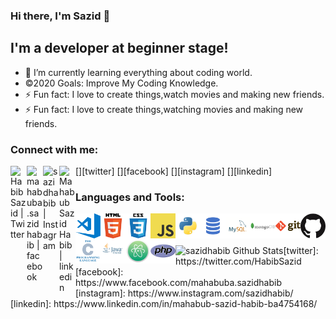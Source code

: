 ### Hi there, I'm Sazid 👋
## I'm a developer at beginner stage!
- 🌱 I’m currently learning everything about coding world.
- &copy;2020 Goals: Improve My Coding Knowledge.
- ⚡ Fun fact: I love to create things,watch movies and making new friends.
- ⚡ Fun fact: I love to create things,watching movies and making new friends.

### Connect with me:

[<img align="left" alt="HabibSazid | Twitter" width="26px" src="https://cdn.jsdelivr.net/npm/simple-icons@v3/icons/twitter.svg" />][twitter]
[<img align="left" alt="mahabuba.sazidhabib | facebook" width="26px" src="https://cdn.jsdelivr.net/npm/simple-icons@v3/icons/facebook.svg" />][facebook]
[<img align="left" alt="sazidhabib | Instagram" width="26px" src="https://cdn.jsdelivr.net/npm/simple-icons@v3/icons/instagram.svg" />][instagram]
[<img align="left" alt="Mahabub Sazid Habib | linkedin" width="26px" src="https://cdn.jsdelivr.net/npm/simple-icons@v3/icons/linkedin.svg" />][linkedin]
<br/>
### Languages and Tools:
<img align="left" alt="Visual Studio Code" width="40px" src="https://raw.githubusercontent.com/github/explore/80688e429a7d4ef2fca1e82350fe8e3517d3494d/topics/visual-studio-code/visual-studio-code.png" />
<img align="left" alt="HTML5" width="40px" src="https://raw.githubusercontent.com/github/explore/80688e429a7d4ef2fca1e82350fe8e3517d3494d/topics/html/html.png" />
<img align="left" alt="CSS3" width="40px" src="https://raw.githubusercontent.com/github/explore/80688e429a7d4ef2fca1e82350fe8e3517d3494d/topics/css/css.png" />
<img align="left" alt="JavaScript" width="40px" src="https://raw.githubusercontent.com/github/explore/80688e429a7d4ef2fca1e82350fe8e3517d3494d/topics/javascript/javascript.png" />
<img align="left" alt="python" width="40px" src="https://raw.githubusercontent.com/github/explore/80688e429a7d4ef2fca1e82350fe8e3517d3494d/topics/python/python.png" />
<img align="left" alt="SQL" width="40px" src="https://raw.githubusercontent.com/github/explore/80688e429a7d4ef2fca1e82350fe8e3517d3494d/topics/sql/sql.png" />
<img align="left" alt="MySQL" width="40px" src="https://raw.githubusercontent.com/github/explore/80688e429a7d4ef2fca1e82350fe8e3517d3494d/topics/mysql/mysql.png" />
<img align="left" alt="MongoDB" width="40px" src="https://raw.githubusercontent.com/github/explore/80688e429a7d4ef2fca1e82350fe8e3517d3494d/topics/mongodb/mongodb.png" />
<img align="left" alt="Git" width="40px" src="https://raw.githubusercontent.com/github/explore/80688e429a7d4ef2fca1e82350fe8e3517d3494d/topics/git/git.png" />
<img align="left" alt="GitHub" width="40px" src="https://raw.githubusercontent.com/github/explore/78df643247d429f6cc873026c0622819ad797942/topics/github/github.png" />
<img align="left" alt="HTML5" width="40px" src="https://raw.githubusercontent.com/github/explore/80688e429a7d4ef2fca1e82350fe8e3517d3494d/topics/c/c.png" />
<img align="left" alt="HTML5" width="40px" src="https://raw.githubusercontent.com/github/explore/80688e429a7d4ef2fca1e82350fe8e3517d3494d/topics/java/java.png"/>
<img align="left" alt="HTML5" width="40px" src="https://raw.githubusercontent.com/github/explore/80688e429a7d4ef2fca1e82350fe8e3517d3494d/topics/atom/atom.png"/>
<img align="left" alt="HTML5" width="40px" src="https://raw.githubusercontent.com/github/explore/80688e429a7d4ef2fca1e82350fe8e3517d3494d/topics/php/php.png" />
<br/>
<br/>
<br/>
<img align="left" alt="sazidhabib Github Stats" src="https://github-readme-stats.vercel.app/api?username=sazidhabib&show_icons=true&hide_border=true"/>
[twitter]: https://twitter.com/HabibSazid
[facebook]: https://www.facebook.com/mahabuba.sazidhabib
[instagram]: https://www.instagram.com/sazidhabib/
[linkedin]: https://www.linkedin.com/in/mahabub-sazid-habib-ba4754168/
